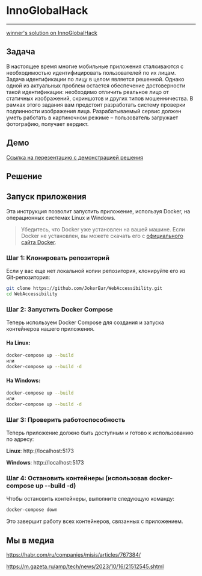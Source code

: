 # InnoGlobalHack
--------------------
[winner's solution on InnoGlobalHack](https://media.innopolis.university/news/innoglobalhack-final)

## Задача
В настоящее время многие мобильные
приложения сталкиваются с необходимостью
идентифицировать пользователей по их лицам. Задача
идентификации по лицу в целом является решенной. Однако
одной из актуальных проблем остается обеспечение
достоверности такой идентификации: необходимо отличить
реальное лицо от статичных изображений, скриншотов и
других типов мошенничества. В рамках этого задания вам
предстоит разработать систему проверки подлинности
изображения лица. Разрабатываемый сервис должен уметь
работать в картиночном режиме – пользователь загружает
фотографию, получает вердикт. 

## Демо
[Ссылка на перезентацию с демонстрацией решения](https://docs.google.com/presentation/d/135gFnvXTuMY0s2Gx6RO2vu4_WM_sKIHk/edit?usp=sharing&ouid=113877914532993525052&rtpof=true&sd=true)

## Решение

## Запуск приложения
Эта инструкция позволит запустить приложение, используя Docker, на операционных системах Linux и Windows.

> Убедитесь, что Docker уже установлен на вашей машине. Если Docker не установлен, вы можете скачать его с [официального сайта Docker](https://www.docker.com/get-started/).

### Шаг 1: Клонировать репозиторий
Если у вас еще нет локальной копии репозитория, клонируйте его из Git-репозитория:

```bash
git clone https://github.com/JokerEur/WebAccessibility.git
cd WebAccessibility
```
### Шаг 2: Запустить Docker Compose
Теперь используем Docker Compose для создания и запуска контейнеров нашего приложения.

#### На Linux:
```bash
docker-compose up --build
или  
docker-compose up --build -d
```

#### На Windows:
```bash
docker-compose up --build 
или  
docker-compose up --build -d
```
### Шаг 3: Проверить работоспособность
Теперь приложение должно быть доступным и готово к использованию по адресу:

**Linux**: 
http://localhost:5173

**Windows**: 
http://localhost:5173

### Шаг 4: Остановить контейнеры (использовав docker-compose up --build -d)
Чтобы остановить контейнеры, выполните следующую команду:

```bash
docker-compose down
```
Это завершит работу всех контейнеров, связанных с приложением.


## Мы в медиа

https://habr.com/ru/companies/misis/articles/767384/

https://m.gazeta.ru/amp/tech/news/2023/10/16/21512545.shtml
